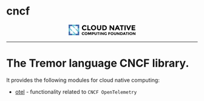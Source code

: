 
# cncf

<p align="center">
<img src="https://raw.githubusercontent.com/cncf/artwork/master/other/cncf/horizontal/color/cncf-color.png" width='35%'/>
</p>

<hr/>

# The Tremor language CNCF library.

It provides the following modules for cloud native computing:

* [otel](cncf/otel.md) - functionality related to `CNCF OpenTelemetry`

